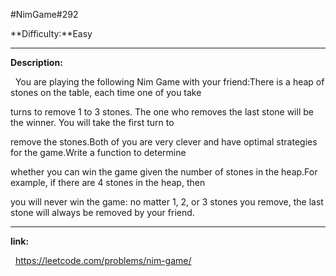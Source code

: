 #NimGame\#292

**Difficulty:**Easy
***
**Description:**

&nbsp;&nbsp;You are playing the following Nim Game with your friend:There is a heap of stones on the table, each time one of you take

turns to remove 1 to 3 stones. The one who removes the last stone will be the winner. You will take the first turn to

remove the stones.Both of you are very clever and have optimal strategies for the game.Write a function to determine

whether you can win the game given the number of stones in the heap.For example, if there are 4 stones in the heap, then

you will never win the game: no matter 1, 2, or 3 stones you remove, the last stone will always be removed by your friend.
***
**link:**

&nbsp;&nbsp;<https://leetcode.com/problems/nim-game/>
